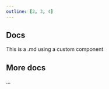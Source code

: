 ```yaml
---
outline: [2, 3, 4]
---
```


<script setup>
import Nav from './nav/NAV.vue'
</script>

## Docs

This is a .md using a custom component

<Nav />

## More docs

...